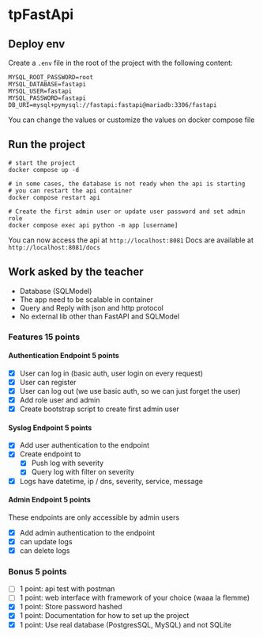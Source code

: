 # tpFastApi

## Deploy env

Create a `.env` file in the root of the project with the following content:

```shell
MYSQL_ROOT_PASSWORD=root
MYSQL_DATABASE=fastapi
MYSQL_USER=fastapi
MYSQL_PASSWORD=fastapi
DB_URI=mysql+pymysql://fastapi:fastapi@mariadb:3306/fastapi
```

You can change the values or customize the values on docker compose file

## Run the project

```shell
# start the project
docker compose up -d

# in some cases, the database is not ready when the api is starting
# you can restart the api container
docker compose restart api

# Create the first admin user or update user password and set admin role
docker compose exec api python -m app [username]
```

You can now access the api at `http://localhost:8081`
Docs are available at `http://localhost:8081/docs`

## Work asked by the teacher

- Database (SQLModel)
- The app need to be scalable in container
- Query and Reply with json and http protocol
- No external lib other than FastAPI and SQLModel

### Features 15 points

#### Authentication Endpoint 5 points

- [x] User can log in (basic auth, user login on every request)
- [x] User can register
- [x] User can log out (we use basic auth, so we can just forget the user)
- [x] Add role user and admin
- [x] Create bootstrap script to create first admin user

#### Syslog Endpoint 5 points

- [x] Add user authentication to the endpoint
- [x] Create endpoint to
  - [x] Push log with severity
  - [x] Query log with filter on severity
- [x] Logs have datetime, ip / dns, severity, service, message

#### Admin Endpoint 5 points

These endpoints are only accessible by admin users

- [x] Add admin authentication to the endpoint
- [x] can update logs
- [x] can delete logs

### Bonus 5 points

- [ ] 1 point: api test with postman
- [ ] 1 point: web interface with framework of your choice (waaa la flemme)
- [x] 1 point: Store password hashed
- [x] 1 point: Documentation for how to set up the project
- [x] 1 point: Use real database (PostgresSQL, MySQL) and not SQLite